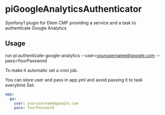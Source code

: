 piGoogleAnalyticsAuthenticator
==============================

Symfony1 plugin for Diem CMF providing a service and a task to authenticate Google Analytics 

Usage
-----

run pi:authenticate-google-analytics --user=yourusername@google.com --pass=YourPassword

To make it automatic set a cron job.

You can store user and pass in app.yml and avoid passing it to task everytime
Set:
```yml
app:
  ga:
    user: yourusername@google.com
    pass: YourPassword
```
